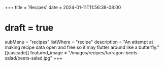 +++
title = 'Recipes'
date = 2024-01-11T11:56:38-08:00
# draft = true
subMenu = "recipes"
listWhere = "recipe"
description = "An attempt at making recipe data open and free so it may flutter around like a butterfly."
[[cascade]]
  featured_image = "/images/recipes/tarragon-beets-salad/beets-salad.jpg"
+++
